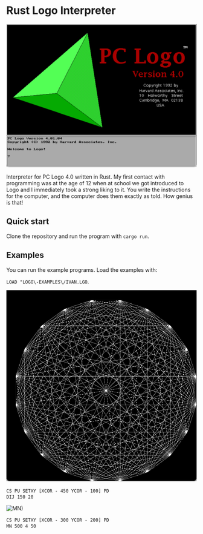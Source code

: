 # Rust Logo Interpreter

<img src="res/logo.png" alt="PC Logo 4.0" width="640"/>

Interpreter for PC Logo 4.0 written in Rust. My first contact with programming was at the age of 12 when at school we got introduced to Logo and I immediately took a strong liking to it. You write the instructions for the computer, and the computer does them exactly as told. How genius is that!

## Quick start

Clone the repository and run the program with `cargo run`.

## Examples

You can run the example programs. Load the examples with:

`LOAD "LOGO\-EXAMPLES\/IVAN.LGO`.

![DIJ](res/dij.png)

```
CS PU SETXY [XCOR - 450 YCOR - 100] PD
DIJ 150 20
```

![MN)](es/mn.png)

```
CS PU SETXY [XCOR - 300 YCOR - 200] PD
MN 500 4 50
```
